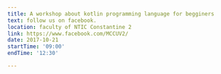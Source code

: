 ```yaml
---
title: A workshop about kotlin programming language for begginers  
text: follow us on facebook.
location: faculty of NTIC Constantine 2 
link: https://www.facebook.com/MCCUV2/
date: 2017-10-21
startTime: '09:00'
endTime: '12:30'

---
```

